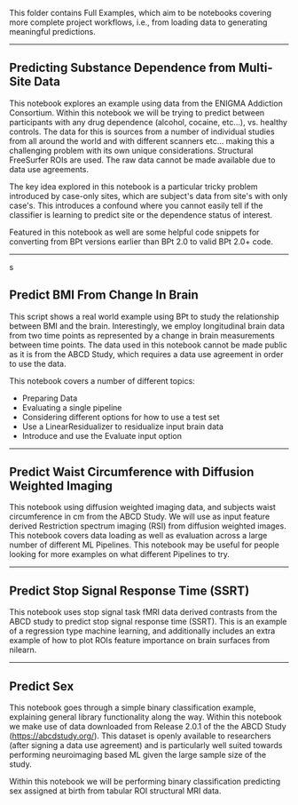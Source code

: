 This folder contains Full Examples, which aim to be notebooks covering more complete project workflows, i.e., from loading data to generating meaningful predictions.

----------------------

## Predicting Substance Dependence from Multi-Site Data

This notebook explores an example using data from the ENIGMA Addiction Consortium. Within this notebook we will be trying to predict between participants with any drug dependence (alcohol, cocaine, etc...), vs. healthy controls. The data for this is sources from a number of individual studies from all around the world and with different scanners etc... making this a challenging problem with its own unique considerations. Structural FreeSurfer ROIs are used. The raw data cannot be made available due to data use agreements.

The key idea explored in this notebook is a particular tricky problem introduced by case-only sites, which are subject's data from site's with only case's. This introduces a confound where you cannot easily tell if the classifier is learning to predict site or the dependence status of interest.

Featured in this notebook as well are some helpful
code snippets for converting from BPt versions earlier than BPt 2.0 to valid BPt 2.0+ code.

----------------------
s
## Predict BMI From Change In Brain

This script shows a real world example using BPt to study the relationship between BMI and the brain. Interestingly, we employ longitudinal brain data from two time points as represented by a change in brain measurements between time points. The data used in this notebook cannot be made public as it is from the ABCD Study, which requires a data use agreement in order to use the data.

This notebook covers a number of different topics:

- Preparing Data
- Evaluating a single pipeline
- Considering different options for how to use a test set
- Use a LinearResidualizer to residualize input brain data
- Introduce and use the Evaluate input option


-----------------------

## Predict Waist Circumference with Diffusion Weighted Imaging

This notebook using diffusion weighted imaging data, and subjects waist circumference in cm from the ABCD Study.
We will use as input feature derived Restriction spectrum imaging (RSI) from diffusion weighted images. This notebook
covers data loading as well as evaluation across a large number of different ML Pipelines. This notebook may be useful
for people looking for more examples on what different Pipelines to try.


----------------------

## Predict Stop Signal Response Time  (SSRT)

This notebook uses stop signal task fMRI data derived contrasts from the ABCD study to 
predict stop signal response time (SSRT). This is an example of a regression type machine learning,
and additionally includes an extra example of how to plot ROIs feature importance on brain surfaces from nilearn. 

----------------------

## Predict Sex

This notebook goes through a simple binary classification example, explaining general library functionality along the way.
Within this notebook we make use of data downloaded from Release 2.0.1 of the the ABCD Study (https://abcdstudy.org/).
This dataset is openly available to researchers (after signing a data use agreement) and is particularly well suited
towards performing neuroimaging based ML given the large sample size of the study.

Within this notebook we will be performing binary classification predicting sex assigned at birth from tabular ROI structural MRI data.

